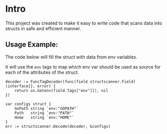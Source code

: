 # Intro

This project was created to make it easy to write code that
scans data into structs in safe and efficient manner.

## Usage Example:

The code below will fill the struct with data from env variables.

It will use the `env` tags to map which env var should be used
as source for each of the attributes of the struct.

```golang
decoder := FuncTagDecoder(func(field structscanner.Field) (interface{}, error) {
	return os.Getenv(field.Tags["env"]]), nil
})

var configs struct {
	GoPath string `env:"GOPATH"`
	Path   string `env:"PATH"`
	Home   string `env:"HOME"`
}
err := structscanner.Decode(decoder, &configs)
```
